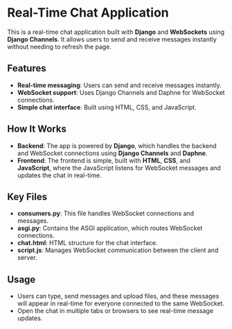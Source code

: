 # Real-Time Chat Application

This is a real-time chat application built with **Django** and **WebSockets** using **Django Channels**. It allows users to send and receive messages instantly without needing to refresh the page.

## Features

- **Real-time messaging**: Users can send and receive messages instantly.
- **WebSocket support**: Uses Django Channels and Daphne for WebSocket connections.
- **Simple chat interface**: Built using HTML, CSS, and JavaScript.
  
## How It Works

- **Backend**: The app is powered by **Django**, which handles the backend and WebSocket connections using **Django Channels** and **Daphne**.
- **Frontend**: The frontend is simple, built with **HTML**, **CSS**, and **JavaScript**, where the JavaScript listens for WebSocket messages and updates the chat in real-time.
  
## Key Files

- **consumers.py**: This file handles WebSocket connections and messages.
- **asgi.py**: Contains the ASGI application, which routes WebSocket connections.
- **chat.html**: HTML structure for the chat interface.
- **script.js**: Manages WebSocket communication between the client and server.
  
## Usage

- Users can type, send messages and upload files, and these messages will appear in real-time for everyone connected to the same WebSocket.
- Open the chat in multiple tabs or browsers to see real-time message updates.


